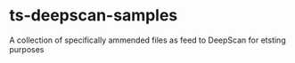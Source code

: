 # ts-deepscan-samples
A collection of specifically ammended files as feed to DeepScan for etsting purposes

